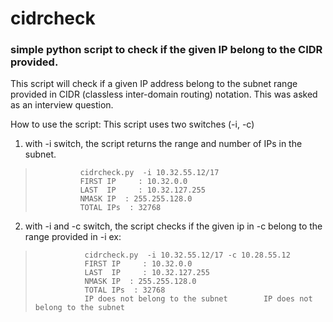 
# cidrcheck
### simple python script to check if the given IP belong to the CIDR provided.

This script will check if a given IP address belong to the subnet range provided in CIDR (classless inter-domain routing) notation. This was asked as an interview question.

How to use the script:
  This script uses two switches (-i, -c)
  1. with -i switch, the script returns the range and number of IPs in the subnet.

>    		    cidrcheck.py  -i 10.32.55.12/17
> 				FIRST IP     : 10.32.0.0
> 				LAST  IP     : 10.32.127.255
> 				NMASK IP  : 255.255.128.0
> 				TOTAL IPs  : 32768

  2. with -i and -c switch, the script checks if the given ip in -c belong to the range provided in -i
      ex:

> 				 cidrcheck.py  -i 10.32.55.12/17 -c 10.28.55.12
> 				 FIRST IP     : 10.32.0.0
> 				 LAST  IP     : 10.32.127.255
> 				 NMASK IP  : 255.255.128.0
> 				 TOTAL IPs  : 32768
> 				 IP does not belong to the subnet        IP does not belong to the subnet

				 
